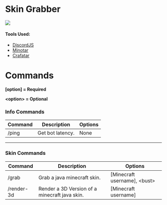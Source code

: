 # Skin Grabber

<a href="https://top.gg/bot/734476629954265108">
  <img src="https://top.gg/api/widget/734476629954265108.svg">
</a>

#### Tools Used:
 * [DiscordJS](https://discord.js.org/#/docs/main/stable/general/welcome)
 * [Minotar](https://minotar.net)
 * [Crafatar](https://crafatar.com/)

# Commands

**[option] = Required**

**\<option\> = Optional**

### Info Commands

|Command|Description|Options|
|--|--|--|
|/ping|Get bot latency.|None

___

### Skin Commands

|Command|Description|Options
|--|--|--|
|/grab|Grab a java minecraft skin.|[Minecraft username], <bust\>
|/render-3d|Render a 3D Version of a minecraft java skin.|[Minecraft username]
